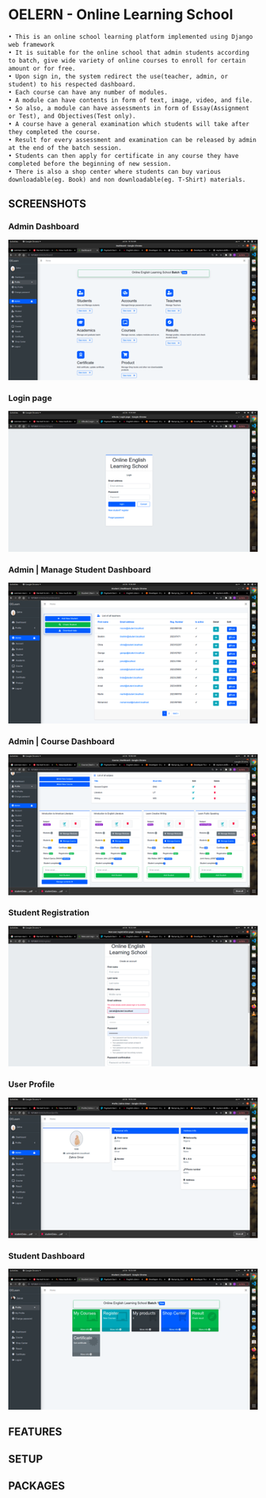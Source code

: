 # OELERN - Online Learning School
    • This is an online school learning platform implemented using Django web framework
    • It is suitable for the online school that admin students according to batch, give wide variety of online courses to enroll for certain amount or for free.
    • Upon sign in, the system redirect the use(teacher, admin, or student) to his respected dashboard.
    • Each course can have any number of modules. 
    • A module can have contents in form of text, image, video, and file.
    • So also, a module can have assessments in form of Essay(Assignment or Test), and Objectives(Test only).
    • A course have a general examination which students will take after they completed the course.
    • Result for every assessment and examination can be released by admin at the end of the batch session.
    • Students can then apply for certificate in any course they have completed before the beginning of new session.
    • There is also a shop center where students can buy various downloadable(eg. Book) and non downloadable(eg. T-Shirt) materials.
## SCREENSHOTS
### Admin Dashboard
![Admin Dashboard](screenshots/admin_dashboard.png)
### Login page
![Login Page](screenshots/login.png)
### Admin | Manage Student Dashboard
![Admin | Manage Student Dashborad](screenshots/managestudents.png)
### Admin | Course Dashboard
![Admin | Course Dashboard](screenshots/course_dashboard.png)
### Student Registration
![Student Registration](screenshots/student_reg.png)
### User Profile
![User Profile](screenshots/user_profile.png)
### Student Dashboard
![Student Dashboard](screenshots/student_dashboard.png)
## FEATURES
## SETUP
## PACKAGES
